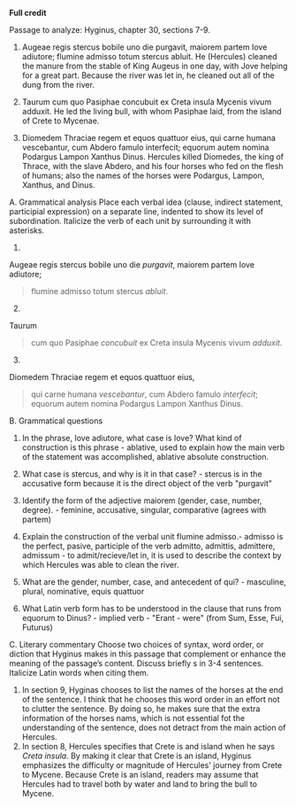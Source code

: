 **Full credit**

Passage to analyze: Hyginus, chapter 30, sections 7-9.

1. Augeae regis stercus bobile uno die purgavit, maiorem partem Iove adiutore; flumine admisso totum stercus abluit.
He (Hercules) cleaned the manure from the stable of King Augeus in one day, with Jove helping for a great part. Because the river was let in, he cleaned out all of the dung from the river.  

2. Taurum cum quo Pasiphae concubuit ex Creta insula Mycenis vivum adduxit.
He led the living bull, with whom Pasiphae laid, from the island of Crete to Mycenae. 

3. Diomedem Thraciae regem et equos quattuor eius, qui carne humana vescebantur, cum Abdero famulo interfecit; equorum autem nomina Podargus Lampon Xanthus Dinus.
Hercules killed Diomedes, the king of Thrace, with the slave Abdero, and his four horses who fed on the flesh of humans; also the names of the horses were Podargus, Lampon, Xanthus, and Dinus. 

A. Grammatical analysis
Place each verbal idea (clause, indirect statement, participial expression) on a separate line, indented to show its level of subordination. Italicize the verb of each unit by surrounding it with asterisks.

1. 
Augeae regis stercus bobile uno die *purgavit*, 
maiorem partem Iove adiutore; 
> flumine admisso 
totum stercus *abluit*.

2. 
Taurum 
> cum quo Pasiphae *concubuit* 
ex Creta insula Mycenis vivum *adduxit.*

3. 
Diomedem Thraciae regem et equos quattuor eius, 
>qui carne humana *vescebantur*, 
cum Abdero famulo *interfecit*; 
equorum autem nomina Podargus Lampon Xanthus Dinus. 

B. Grammatical questions
1. In the phrase, Iove adiutore, what case is Iove? What kind of construction is this phrase - ablative, used to explain how the main verb of the statement was accomplished, ablative absolute construction. 

2. What case is stercus, and why is it in that case? - stercus is in the accusative form because it is the direct object of the verb "purgavit"

3. Identify the form of the adjective maiorem (gender, case, number, degree). - feminine, accusative, singular, comparative (agrees with partem)

4. Explain the construction of the verbal unit flumine admisso.- admisso is the perfect, pasive, participle of the verb admitto, admittis, admittere, admissum - to admit/recieve/let in, it is used to describe the context by which Hercules was able to clean the river. 

5. What are the gender, number, case, and antecedent of qui? - masculine, plural, nominative, equis quattuor

6. What Latin verb form has to be understood in the clause that runs from equorum to Dinus? - implied verb - "Erant - were" (from Sum, Esse, Fui, Futurus)

C. Literary commentary
Choose two choices of syntax, word order, or diction that Hyginus makes in this passage that complement or enhance the meaning of the passage’s content. Discuss briefly s in 3-4 sentences. Italicize Latin words when citing them.

1. In section 9, Hyginas chooses to list the names of the horses at the end of the sentence. I think that he chooses this word order in an effort not to clutter the sentence. By doing so, he makes sure that the extra information of the horses nams, which is not essential fot the understanding of the sentence, does not detract from the main action of Hercules. 
2. In section 8, Hercules specifies that Crete is and island when he says *Creta insula.* By making it clear that Crete is an island, Hyginus emphasizes the difficulty or magnitude of Hercules' journey from Crete to Mycene. Because Crete is an island, readers may assume that Hercules had to travel both by water and land to bring the bull to Mycene. 
